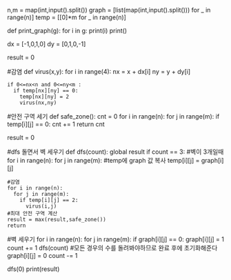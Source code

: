 n,m = map(int,input().split())
graph = [list(map(int,input().split())) for _ in range(n)]
temp = [[0]*m for _ in range(n)]

def print_graph(g):
  for i in g:
    print(i)
  print()


dx = [-1,0,1,0]
dy = [0,1,0,-1]

result = 0

#감염
def virus(x,y):
  for i in range(4):
    nx = x + dx[i]
    ny = y + dy[i]

    if 0<=nx<n and 0<=ny<m :
      if temp[nx][ny] == 0:
        temp[nx][ny] = 2
        virus(nx,ny)

#안전 구역 세기
def safe_zone():
  cnt = 0
  for i in range(n):
    for j in range(m):
      if temp[i][j] == 0:
        cnt += 1
  return cnt

result = 0

#dfs 돌면서 벽 세우기
def dfs(count):
  global result
  if count == 3:
    #벽이 3개일때
    for i in range(n):
      for j in range(m):
        #temp에 graph 값 복사
        temp[i][j] = graph[i][j]
    
    #감염
    for i in range(n):
      for j in range(m):
        if temp[i][j] == 2:
          virus(i,j)
    #최대 안전 구역 계산
    result = max(result,safe_zone())
    return
  #벽 세우기
  for i in range(n):
    for j in range(m):
      if graph[i][j] == 0:
        graph[i][j] = 1
        count += 1
        dfs(count)
        #모든 경우의 수를 돌려봐야하므로 완료 후에 초기화해준다        
        graph[i][j] = 0
        count -= 1

dfs(0)
print(result)

